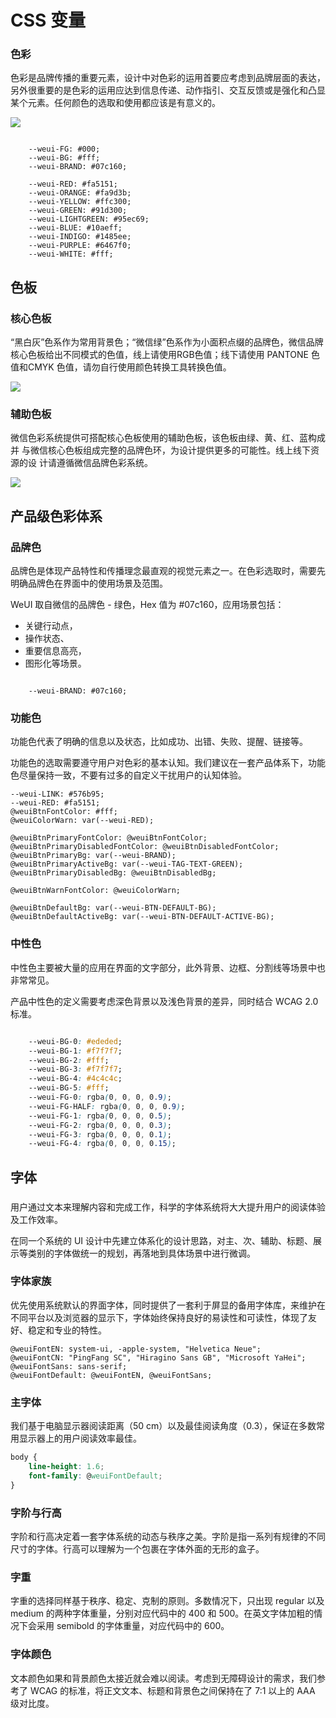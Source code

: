 # CSS 变量

### 色彩

色彩是品牌传播的重要元素，设计中对色彩的运用首要应考虑到品牌层面的表达，另外很重要的是色彩的运用应达到信息传递、动作指引、交互反馈或是强化和凸显某个元素。任何颜色的选取和使用都应该是有意义的。

<div class="van-doc-image">
<img src="./images/wx-brand-color.jpg" style="max-width: 80%;" />
</div>

```less

    --weui-FG: #000;
    --weui-BG: #fff;
    --weui-BRAND: #07c160;

    --weui-RED: #fa5151;
    --weui-ORANGE: #fa9d3b;
    --weui-YELLOW: #ffc300;
    --weui-GREEN: #91d300;
    --weui-LIGHTGREEN: #95ec69;
    --weui-BLUE: #10aeff;
    --weui-INDIGO: #1485ee;
    --weui-PURPLE: #6467f0;
    --weui-WHITE: #fff;
```

## 色板

### 核心色板

“黑白灰”色系作为常用背景色；“微信绿”色系作为小面积点缀的品牌色，微信品牌核心色板给出不同模式的色值，线上请使用RGB色值；线下请使用 PANTONE 色值和CMYK 色值，请勿自行使用颜色转换工具转换色值。

<div class="van-doc-image">
<img src="./images/wx-core-color.png" style="max-width: 80%;" />
</div>

### 辅助色板
微信色彩系统提供可搭配核心色板使用的辅助色板，该色板由绿、黄、红、蓝构成并
与微信核心色板组成完整的品牌色环，为设计提供更多的可能性。线上线下资源的设
计请遵循微信品牌色彩系统。

<div class="van-doc-image">
<img src="./images/wx-support-color.png" style="max-width: 80%;" />
</div>


## 产品级色彩体系

### 品牌色

品牌色是体现产品特性和传播理念最直观的视觉元素之一。在色彩选取时，需要先明确品牌色在界面中的使用场景及范围。

WeUI 取自微信的品牌色 - 绿色，Hex 值为 #07c160，应用场景包括：
- 关键行动点，
- 操作状态、
- 重要信息高亮，
- 图形化等场景。

```less

    --weui-BRAND: #07c160;
```

### 功能色

功能色代表了明确的信息以及状态，比如成功、出错、失败、提醒、链接等。

功能色的选取需要遵守用户对色彩的基本认知。我们建议在一套产品体系下，功能色尽量保持一致，不要有过多的自定义干扰用户的认知体验。

```less
--weui-LINK: #576b95;
--weui-RED: #fa5151;
@weuiBtnFontColor: #fff;
@weuiColorWarn: var(--weui-RED);

@weuiBtnPrimaryFontColor: @weuiBtnFontColor;
@weuiBtnPrimaryDisabledFontColor: @weuiBtnDisabledFontColor;
@weuiBtnPrimaryBg: var(--weui-BRAND);
@weuiBtnPrimaryActiveBg: var(--weui-TAG-TEXT-GREEN);
@weuiBtnPrimaryDisabledBg: @weuiBtnDisabledBg;

@weuiBtnWarnFontColor: @weuiColorWarn;

@weuiBtnDefaultBg: var(--weui-BTN-DEFAULT-BG);
@weuiBtnDefaultActiveBg: var(--weui-BTN-DEFAULT-ACTIVE-BG);
```

### 中性色

中性色主要被大量的应用在界面的文字部分，此外背景、边框、分割线等场景中也非常常见。

产品中性色的定义需要考虑深色背景以及浅色背景的差异，同时结合 WCAG 2.0 标准。

```css

    --weui-BG-0: #ededed;
    --weui-BG-1: #f7f7f7;
    --weui-BG-2: #fff;
    --weui-BG-3: #f7f7f7;
    --weui-BG-4: #4c4c4c;
    --weui-BG-5: #fff;
    --weui-FG-0: rgba(0, 0, 0, 0.9);
    --weui-FG-HALF: rgba(0, 0, 0, 0.9);
    --weui-FG-1: rgba(0, 0, 0, 0.5);
    --weui-FG-2: rgba(0, 0, 0, 0.3);
    --weui-FG-3: rgba(0, 0, 0, 0.1);
    --weui-FG-4: rgba(0, 0, 0, 0.15);

```

## 字体

###
用户通过文本来理解内容和完成工作，科学的字体系统将大大提升用户的阅读体验及工作效率。

在同一个系统的 UI 设计中先建立体系化的设计思路，对主、次、辅助、标题、展示等类别的字体做统一的规划，再落地到具体场景中进行微调。

### 字体家族

优先使用系统默认的界面字体，同时提供了一套利于屏显的备用字体库，来维护在不同平台以及浏览器的显示下，字体始终保持良好的易读性和可读性，体现了友好、稳定和专业的特性。

```less
@weuiFontEN: system-ui, -apple-system, "Helvetica Neue";
@weuiFontCN: "PingFang SC", "Hiragino Sans GB", "Microsoft YaHei";
@weuiFontSans: sans-serif;
@weuiFontDefault: @weuiFontEN, @weuiFontSans;

```

### 主字体

我们基于电脑显示器阅读距离（50 cm）以及最佳阅读角度（0.3），保证在多数常用显示器上的用户阅读效率最佳。

```css
body {
    line-height: 1.6;
    font-family: @weuiFontDefault;
}
```

### 字阶与行高

字阶和行高决定着一套字体系统的动态与秩序之美。字阶是指一系列有规律的不同尺寸的字体。行高可以理解为一个包裹在字体外面的无形的盒子。

### 字重

字重的选择同样基于秩序、稳定、克制的原则。多数情况下，只出现 regular 以及 medium 的两种字体重量，分别对应代码中的 400 和 500。在英文字体加粗的情况下会采用 semibold 的字体重量，对应代码中的 600。

### 字体颜色

文本颜色如果和背景颜色太接近就会难以阅读。考虑到无障碍设计的需求，我们参考了 WCAG 的标准，将正文文本、标题和背景色之间保持在了 7:1 以上的 AAA 级对比度。

